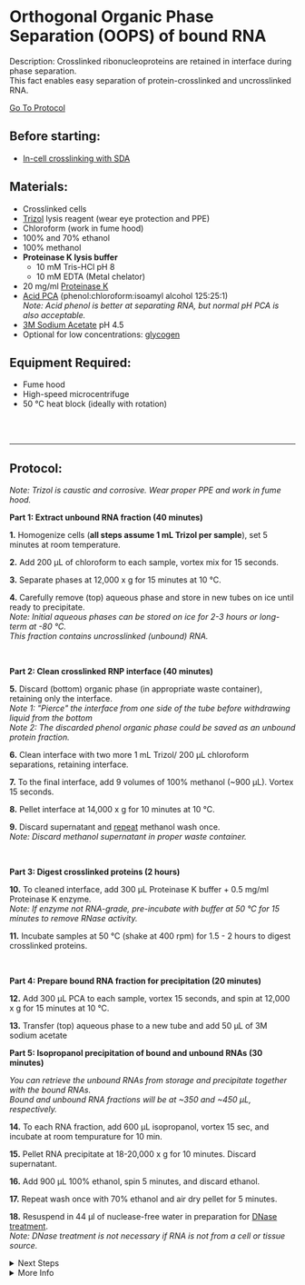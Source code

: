 Orthogonal Organic Phase Separation (OOPS) of bound RNA
================================================================================
Description: Crosslinked ribonucleoproteins are retained in interface during phase separation.<br/>
This fact enables easy separation of protein-crosslinked and uncrosslinked RNA.

[Go To Protocol](#protocol)

Before starting:
--------------------------------------------------------------------------------
* [In-cell crosslinking with SDA](./SDA-Xlinking.md)

Materials:
--------------------------------------------------------------------------------
  * Crosslinked cells
  * [Trizol](https://www.thermofisher.com/order/catalog/product/15596026#/15596026) lysis reagent (wear eye protection and PPE)
  * Chloroform (work in fume hood)
  * 100% and 70% ethanol
  * 100% methanol
  * **Proteinase K lysis buffer**
    * 10 mM Tris-HCl pH 8
    * 10 mM EDTA (Metal chelator)
  * 20 mg/ml [Proteinase K](https://www.thermofisher.com/order/catalog/product/25530049#/25530049)
  * [Acid PCA](https://www.thermofisher.com/order/catalog/product/AM9722#/AM9722) (phenol:chloroform:isoamyl alcohol 125:25:1)<br/>
  _Note: Acid phenol is better at separating RNA, but normal pH PCA is also acceptable._
  * [3M Sodium Acetate](https://www.fishersci.com/shop/products/sodium-acetate-3m-aq-soln-ph-4-5-autoclaved/AAJ61288EQE) pH 4.5
  * Optional for low concentrations: [glycogen](https://www.thermofisher.com/order/catalog/product/10814010#/10814010)
  
Equipment Required:
--------------------------------------------------------------------------------
  * Fume hood
  * High-speed microcentrifuge
  * 50 °C heat block (ideally with rotation)

<br/><br/>
___
Protocol:
--------------------------------------------------------------------------------
_Note: Trizol is caustic and corrosive. Wear proper PPE and work in fume hood._

**Part 1: Extract unbound RNA fraction (40 minutes)**

**1.** Homogenize cells (**all steps assume 1 mL Trizol per sample**), set 5 minutes at room temperature.

**2.** Add 200 µL of chloroform to each sample, vortex mix for 15 seconds.
  
**3.** Separate phases at 12,000 x g for 15 minutes at 10 °C.

**4.** Carefully remove (top) aqueous phase and store in new tubes on ice until ready to precipitate.<br/>
_Note: Initial aqueous phases can be stored on ice for 2-3 hours or long-term at -80 °C._<br/>
_This fraction contains uncrosslinked (unbound) RNA._

<br/>

**Part 2: Clean crosslinked RNP interface (40 minutes)**

**5.** Discard (bottom) organic phase (in appropriate waste container), retaining only the interface.<br/>
_Note 1: "Pierce" the interface from one side of the tube before withdrawing liquid from the bottom_<br/>
_Note 2: The discarded phenol organic phase could be saved as an unbound protein fraction._

**6.** Clean interface with two more 1 mL Trizol/ 200 µL chloroform separations, retaining interface.

**7.** To the final interface, add 9 volumes of 100% methanol (~900 µL). Vortex 15 seconds.

**8.** Pellet interface at 14,000 x g for 10 minutes at 10 °C.

**9.** Discard supernatant and <ins>repeat</ins> methanol wash once.<br/>
_Note: Discard methanol supernatant in proper waste container._

<br/>

**Part 3: Digest crosslinked proteins (2 hours)**

**10.** To cleaned interface, add 300 µL Proteinase K buffer + 0.5 mg/ml Proteinase K enzyme.<br/>
_Note: If enzyme not RNA-grade, pre-incubate with buffer at 50 °C for 15 minutes to remove RNase activity._

**11.** Incubate samples at 50 °C (shake at 400 rpm) for 1.5 - 2 hours to digest crosslinked proteins.

<br/>

**Part 4: Prepare bound RNA fraction for precipitation (20 minutes)**

**12.** Add 300 µL PCA to each sample, vortex 15 seconds, and spin at 12,000 x g for 15 minutes at 10 °C.

**13.** Transfer (top) aqueous phase to a new tube and add 50 µL of 3M sodium acetate

**Part 5: Isopropanol precipitation of bound and unbound RNAs (30 minutes)**

_You can retrieve the unbound RNAs from storage and precipitate together with the bound RNAs._<br/>
_Bound and unbound RNA fractions will be at ~350 and ~450 µL, respectively._

**14.** To each RNA fraction, add 600 µL isopropanol, vortex 15 sec, and incubate at room tempurature for 10 min.

**15.** Pellet RNA precipitate at 18-20,000 x g for 10 minutes. Discard supernatant.

**16.** Add 900 µL 100% ethanol, spin 5 minutes, and discard ethanol. 

**17.** Repeat wash once with 70% ethanol and air dry pellet for 5 minutes.

**18.** Resuspend in 44 µl of nuclease-free water in preparation for [DNase treatment](../General/TURBO-DNase.md).<br/>
_Note: DNase treatment is not necessary if RNA is not from a cell or tissue source._
  
<!-- The text below creates dropdown lists for links to next steps or hyperlinks -->

<details>
  <summary>Next Steps</summary>
  
</p> <a href="../Mutational-Profiling/MaP-RT-Marathon.md">
MaP with Marathon RT</a>

</p> <a href="../NGS/Second-Strand-Synthesis.md">
Second-Strand Synthesis</a>

</p> <a href="../NGS/Two-Step-PCR-Library.md">
2-step PCR library generation </a>

</details>

<details>
  <summary>More Info</summary>
  
  <a href="https://doi.org/10.1038/s41587-018-0001-2">
Original OOPS paper</a>  
<br/>
  <a href="https://doi.org/10.1038/s41596-020-0344-2">
Published OOPS protocol</a> 

</details>
